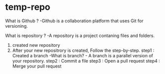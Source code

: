 # temp-repo
What is Github ? -Github is a collaboration platform that uses Git for versioning.

What is repository ? -A repository is a project contaning files and folders.

1. created new repository
2. After your new repositrory is created, Follow the step-by-step.
step1 : Created a branch
-What is branch? - A branch is a parallel version of your repository.
step2 : Commit a file
step3 : Open a pull request
step4 : Merge your pull request
